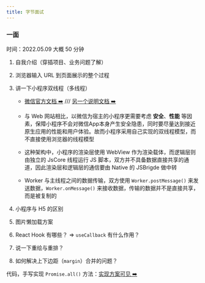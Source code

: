 ```yaml
---
title: 字节面试
---
```


### 一面

时间：2022.05.09 大概 50 分钟

1. 自我介绍（穿插项目、业务问题了解）
2. 浏览器输入 URL 到页面展示的整个过程
3. 讲一下小程序双线程（多线程）

    - [微信官方文档 ➡️](https://developers.weixin.qq.com/miniprogram/dev/framework/workers.html) /// [另一个说明文档 ➡️](https://qunarcorp.github.io/anu/documents/two-threaded.html)

    - 与 Web 网站相比，以微信为宿主的小程序更需要考虑 **安全**、**性能** 等因素，保障小程序不会对微信App本身产生安全隐患，同时要尽量达到接近原生应用的性能和用户体验。故而小程序采用自己实现的双线程模型，而不直接使用浏览器的线程模型

    - 这种架构中，小程序的渲染层使用 WebView 作为渲染载体，而逻辑层则由独立的 JsCore 线程运行 JS 脚本，双方并不具备数据直接共享的通道，因此渲染层和逻辑层的通信要由 Native 的 JSBrigde 做中转

    - Worker 与主线程之间的数据传输，双方使用 `Worker.postMessage()` 来发送数据，`Worker.onMessage()` 来接收数据，传输的数据并不是直接共享，而是被复制的

4. 小程序与 H5 的区别
5. 图片懒加载方案
6. React Hook 有哪些？ => `useCallback` 有什么作用？
7. 说一下重绘与重排？
8. 如何解决上下边距（`margin`）合并的问题？

代码，手写实现 `Promise.all()` 方法：[实现方案可见 ➡️](/knowledge/study/promise)
